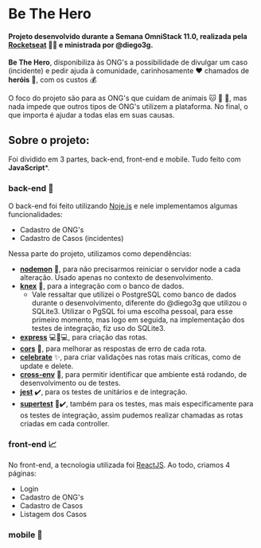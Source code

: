 # Be The Hero

#### Projeto desenvolvido durante a Semana OmniStack 11.0, realizada pela [Rocketseat](https://rocketseat.com.br/) :rocket::seat: e ministrada por @diego3g.

**Be The Hero**, disponibiliza às ONG's a possibilidade de divulgar um caso (incidente) e pedir ajuda à comunidade, carinhosamente :heart: chamados de **heróis** :muscle:, com os custos :moneybag:

O foco do projeto são para as ONG's que cuidam de animais :cat: :dog: :hatched_chick:, mas nada impede que outros tipos de ONG's utilizem a plataforma. No final, o que importa é ajudar a todas elas em suas causas.

## Sobre o projeto:

Foi dividido em 3 partes, back-end, front-end e mobile. Tudo feito com **JavaScript***.

### back-end :hammer:

O back-end foi feito utilizando [Noje.js](https://nodejs.org/en/) e nele implementamos algumas funcionalidades:

* Cadastro de ONG's
* Cadastro de Casos (incidentes)

Nessa parte do projeto, utilizamos como dependências:

* [**nodemon**](https://nodemon.io/) :arrows_counterclockwise:, para não precisarmos reiniciar o servidor node a cada alteração. Usado apenas no contexto de desenvolvimento.
* [**knex**](http://knexjs.org/) :electric_plug:, para a integração com o banco de dados.
  * Vale ressaltar que utilizei o PostgreSQL como banco de dados durante o desenvolvimento, diferente do @diego3g que utilizou o SQLite3. Utilizar o PgSQL foi uma escolha pessoal, para esse primeiro momento, mas logo em seguida, na implementação dos testes de integração, fiz uso do SQLite3.
* [**express**](http://expressjs.com/) :computer::repeat::computer:, para criação das rotas.
* [**cors**](https://github.com/expressjs/cors) :rose:, para melhorar as respostas de erro de cada rota.
* [**celebrate**](https://github.com/arb/celebrate) :sparkles:, para criar validações nas rotas mais críticas, como de update e delete.
* [**cross-env**](https://github.com/kentcdodds/cross-env) :office:, para permitir identificar que ambiente está rodando, de desenvolvimento ou de testes.
* [**jest**](https://jestjs.io/) :heavy_check_mark:, para os testes de unitários e de integração.
* [**supertest**](https://github.com/visionmedia/supertest) :muscle::heavy_check_mark:, também para os testes, mas mais especificamente para os testes de integração, assim pudemos realizar chamadas as rotas criadas em cada controller.

### front-end :chart_with_upwards_trend:

No front-end, a tecnologia utilizada foi [ReactJS](https://reactjs.org/). Ao todo, criamos 4 páginas:
* Login
* Cadastro de ONG's
* Cadastro de Casos
* Listagem dos Casos

### mobile :iphone:
